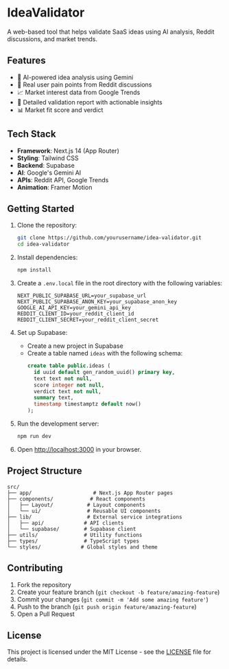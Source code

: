 # IdeaValidator

A web-based tool that helps validate SaaS ideas using AI analysis, Reddit discussions, and market trends.

## Features

- 🤖 AI-powered idea analysis using Gemini
- 💬 Real user pain points from Reddit discussions
- 📈 Market interest data from Google Trends
- 🎯 Detailed validation report with actionable insights
- 📊 Market fit score and verdict

## Tech Stack

- **Framework**: Next.js 14 (App Router)
- **Styling**: Tailwind CSS
- **Backend**: Supabase
- **AI**: Google's Gemini AI
- **APIs**: Reddit API, Google Trends
- **Animation**: Framer Motion

## Getting Started

1. Clone the repository:

   ```bash
   git clone https://github.com/yourusername/idea-validator.git
   cd idea-validator
   ```

2. Install dependencies:

   ```bash
   npm install
   ```

3. Create a `.env.local` file in the root directory with the following variables:

   ```
   NEXT_PUBLIC_SUPABASE_URL=your_supabase_url
   NEXT_PUBLIC_SUPABASE_ANON_KEY=your_supabase_anon_key
   GOOGLE_AI_API_KEY=your_gemini_api_key
   REDDIT_CLIENT_ID=your_reddit_client_id
   REDDIT_CLIENT_SECRET=your_reddit_client_secret
   ```

4. Set up Supabase:

   - Create a new project in Supabase
   - Create a table named `ideas` with the following schema:
     ```sql
     create table public.ideas (
       id uuid default gen_random_uuid() primary key,
       text text not null,
       score integer not null,
       verdict text not null,
       summary text,
       timestamp timestamptz default now()
     );
     ```

5. Run the development server:

   ```bash
   npm run dev
   ```

6. Open [http://localhost:3000](http://localhost:3000) in your browser.

## Project Structure

```
src/
├── app/                    # Next.js App Router pages
├── components/            # React components
│   ├── Layout/           # Layout components
│   └── ui/               # Reusable UI components
├── lib/                  # External service integrations
│   ├── api/             # API clients
│   └── supabase/        # Supabase client
├── utils/               # Utility functions
├── types/               # TypeScript types
└── styles/             # Global styles and theme
```

## Contributing

1. Fork the repository
2. Create your feature branch (`git checkout -b feature/amazing-feature`)
3. Commit your changes (`git commit -m 'Add some amazing feature'`)
4. Push to the branch (`git push origin feature/amazing-feature`)
5. Open a Pull Request

## License

This project is licensed under the MIT License - see the [LICENSE](LICENSE) file for details.
